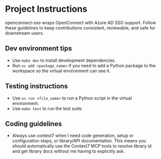 # Project Instructions

openconnect-sso wraps OpenConnect with Azure AD SSO support. Follow these guidelines to keep contributions consistent, reviewable, and safe for downstream users.

## Dev environment tips

- Use `make dev` to install development dependencies.
- Run `uv add <package_name>` if you need to add a Python package to the workspace so the virtual environment can see it.

## Testing instructions

- Use `uv run <file_name>` to run a Python script in the virtual environment.
- Use `make test` to run the test suite.

## Coding guidelines

- Always use context7 when I need code generation, setup or configuration steps, or library/API documentation. This means you should automatically use the Context7 MCP tools to resolve library id and get library docs without me having to explicitly ask.


